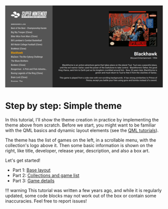 ![preview](img/simple_preview.png)

# Step by step: Simple theme

In this tutorial, I'll show the theme creation in practice by implementing the theme above from scratch. Before we start, you might want to be familiar with the QML basics and dynamic layout elements (see the [QML tutorials](qml-tutorials.md)).

The theme has the list of games on the left, in a scrollable menu, with the collection's logo above it. Then some basic information is shown on the right, like title, developer, release year, description, and also a box art.

Let's get started!

- Part 1: [Base layout](example-simple-ch1.md)
- Part 2: [Collections and game list](example-simple-ch2.md)
- Part 3: [Game details](example-simple-ch3.md)


!!! warning
    This tutorial was written a few years ago, and while it is regularly updated, some code blocks may not work out of the box or contain some inaccuracies. Feel free to report issues!
